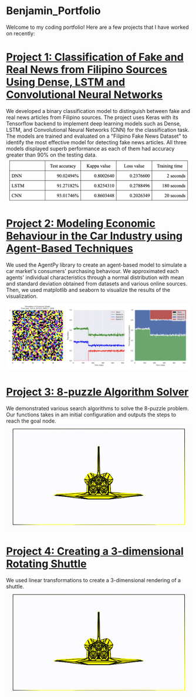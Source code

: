 # Benjamin_Portfolio
Welcome to my coding portfolio! Here are a few projects that I have worked on recently:

# [Project 1: Classification of Fake and Real News from Filipino Sources Using Dense, LSTM and Convolutional Neural Networks](https://github.com/benjaminang06/Fake-News-Classifier)
We developed a binary classification model to distinguish between fake and real news articles from Filipino sources. The project uses Keras with its Tensorflow backend to implement deep learning models such as Dense, LSTM, and Convolutional Neural Networks (CNN) for the classification task. The models are trained and evaluated on a "Filipino Fake News Dataset" to identify the most effective model for detecting fake news articles. All three models displayed superb performance as each of them had accuracy greater than 90% on the testing data.
![](https://github.com/benjaminang06/Fake-News-Classifier/blob/main/Summary%20of%20Accuracy%20Metrics.png)


# [Project 2: Modeling Economic Behaviour in the Car Industry using Agent-Based Techniques](https://google.com)
We used the AgentPy library to create an agent-based model to simulate a car market's consumers' purchasing behaviour. We approximated each agents' individual characteristics through a normal distribution with mean and standard deviation obtained from datasets and various online sources. Then, we used matplotlib and seaborn to visualize the results of the visualization.

![](https://github.com/benjaminang06/Modeling-Economic-Behavior/blob/main/Simulation%20Results.png)

# [Project 3: 8-puzzle Algorithm Solver](https://github.com/benjaminang06/Rotating-Shuttle)
We demonstrated various search algorithms to solve the 8-puzzle problem. Our functions takes in am initial configuration and outputs the steps to reach the goal node.
![Alt Text](https://github.com/benjaminang06/Rotating-Shuttle/blob/main/shuttle.gif)

# [Project 4: Creating a 3-dimensional Rotating Shuttle](https://github.com/benjaminang06/Rotating-Shuttle)
We used linear transformations to create a 3-dimensional rendering of a shuttle.
![Alt Text](https://github.com/benjaminang06/Rotating-Shuttle/blob/main/shuttle.gif)





